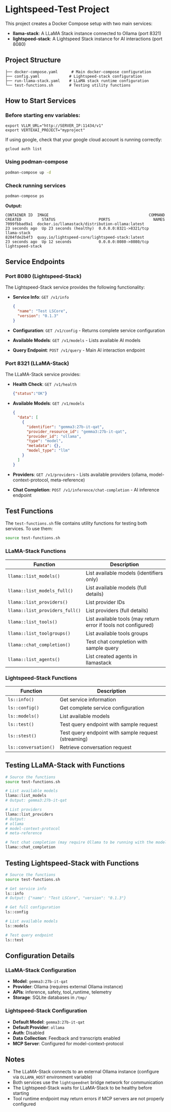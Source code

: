 # Lightspeed-Test Project

This project creates a Docker Compose setup with two main services:
- **llama-stack**: A LLaMA Stack instance connected to Ollama (port 8321)
- **lightspeed-stack**: A Lightspeed Stack instance for AI interactions (port 8080)

## Project Structure

```
├── docker-compose.yaml      # Main docker-compose configuration
├── config.yaml             # Lightspeed-stack configuration
├── run-llama-stack.yaml    # LLaMA stack runtime configuration
└── test-functions.sh       # Testing utility functions
```

## How to Start Services

### Before starting env variables:


```
export VLLM_URL="http://SERVER_IP:11434/v1"
export VERTEXAI_PROJECT="myproject"
```

If using google, check that your google cloud account is running correctly:

```
gcloud auth list
```

### Using podman-compose

```bash
podman-compose up -d
```

### Check running services

```bash
podman-compose ps
```

**Output:**
```
CONTAINER ID  IMAGE                                            COMMAND     CREATED         STATUS                   PORTS                   NAMES
7099fbbad9a1  docker.io/llamastack/distribution-ollama:latest              23 seconds ago  Up 23 seconds (healthy)  0.0.0.0:8321->8321/tcp  llama-stack
8204fde2b4f3  quay.io/lightspeed-core/lightspeed-stack:latest              23 seconds ago  Up 12 seconds            0.0.0.0:8080->8080/tcp  lightspeed-stack
```

## Service Endpoints

### Port 8080 (Lightspeed-Stack)

The Lightspeed-Stack service provides the following functionality:

- **Service Info**: `GET /v1/info`
  ```json
  {
    "name": "Test LSCore",
    "version": "0.1.3"
  }
  ```

- **Configuration**: `GET /v1/config` - Returns complete service configuration
- **Available Models**: `GET /v1/models` - Lists available AI models
- **Query Endpoint**: `POST /v1/query` - Main AI interaction endpoint

### Port 8321 (LLaMA-Stack)

The LLaMA-Stack service provides:

- **Health Check**: `GET /v1/health`
  ```json
  {"status":"OK"}
  ```

- **Available Models**: `GET /v1/models`
  ```json
  {
    "data": [
      {
        "identifier": "gemma3:27b-it-qat",
        "provider_resource_id": "gemma3:27b-it-qat",
        "provider_id": "ollama",
        "type": "model",
        "metadata": {},
        "model_type": "llm"
      }
    ]
  }
  ```

- **Providers**: `GET /v1/providers` - Lists available providers (ollama, model-context-protocol, meta-reference)
- **Chat Completion**: `POST /v1/inference/chat-completion` - AI inference endpoint

## Test Functions

The `test-functions.sh` file contains utility functions for testing both services. To use them:

```bash
source test-functions.sh
```

### LLaMA-Stack Functions

| Function | Description |
|----------|-------------|
| `llama::list_models()` | List available models (identifiers only) |
| `llama::list_models_full()` | List available models (full details) |
| `llama::list_providers()` | List provider IDs |
| `llama::list_providers_full()` | List providers (full details) |
| `llama::list_tools()` | List available tools (may return error if tools not configured) |
| `llama::list_toolgroups()` | List available tools groups |
| `llama::chat_completion()` | Test chat completion with sample query |
| `llama::list_agents()` | List created agents in llamastack |

### Lightspeed-Stack Functions

| Function | Description |
|----------|-------------|
| `ls::info()` | Get service information |
| `ls::config()` | Get complete service configuration |
| `ls::models()` | List available models |
| `ls::test()` | Test query endpoint with sample request |
| `ls::stest()` | Test query endpoint with sample request (streaming) |
| `ls::conversation()` | Retrieve conversation request |

## Testing LLaMA-Stack with Functions

```bash
# Source the functions
source test-functions.sh

# List available models
llama::list_models
# Output: gemma3:27b-it-qat

# List providers
llama::list_providers
# Output: 
# ollama
# model-context-protocol
# meta-reference

# Test chat completion (may require Ollama to be running with the model)
llama::chat_completion
```

## Testing Lightspeed-Stack with Functions

```bash
# Source the functions
source test-functions.sh

# Get service info
ls::info
# Output: {"name": "Test LSCore", "version": "0.1.3"}

# Get full configuration
ls::config

# List available models
ls::models

# Test query endpoint
ls::test
```

## Configuration Details

### LLaMA-Stack Configuration
- **Model**: `gemma3:27b-it-qat`
- **Provider**: Ollama (requires external Ollama instance)
- **APIs**: inference, safety, tool_runtime, telemetry
- **Storage**: SQLite databases in `/tmp/`

### Lightspeed-Stack Configuration
- **Default Model**: `gemma3:27b-it-qat`
- **Default Provider**: `ollama`
- **Auth**: Disabled
- **Data Collection**: Feedback and transcripts enabled
- **MCP Server**: Configured for model-context-protocol

## Notes

- The LLaMA-Stack connects to an external Ollama instance (configure via `OLLAMA_HOST` environment variable)
- Both services use the `lightspeednet` bridge network for communication
- The Lightspeed-Stack waits for LLaMA-Stack to be healthy before starting
- Tool runtime endpoint may return errors if MCP servers are not properly configured
